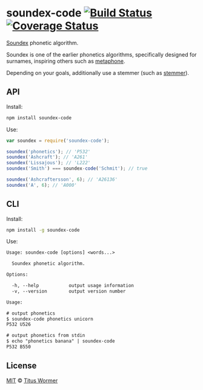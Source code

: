 # soundex-code [![Build Status][travis-badge]][travis] [![Coverage Status][codecov-badge]][codecov]

[Soundex][wiki] phonetic algorithm.

Soundex is one of the earlier phonetics algorithms, specifically
designed for surnames, inspiring others such as [metaphone][].

Depending on your goals, additionally use a stemmer (such as
[stemmer][]).

## API

Install:

```bash
npm install soundex-code
```

Use:

```js
var soundex = require('soundex-code');

soundex('phonetics'); // 'P532'
soundex('Ashcraft'); // 'A261'
soundex('Lissajous'); // 'L222'
soundex('Smith') === soundex-code('Schmit'); // true

soundex('Ashcraftersson', 6); // 'A26136'
soundex('A', 6); // 'A000'
```

## CLI

Install:

```sh
npm install -g soundex-code
```

Use:

```txt
Usage: soundex-code [options] <words...>

  Soundex phonetic algorithm.

Options:

  -h, --help           output usage information
  -v, --version        output version number

Usage:

# output phonetics
$ soundex-code phonetics unicorn
P532 U526

# output phonetics from stdin
$ echo "phonetics banana" | soundex-code
P532 B550
```

## License

[MIT][license] © [Titus Wormer][author]

<!-- Definitions -->

[travis-badge]: https://img.shields.io/travis/wooorm/soundex-code.svg

[travis]: https://travis-ci.org/wooorm/soundex-code

[codecov-badge]: https://img.shields.io/codecov/c/github/wooorm/soundex-code.svg

[codecov]: https://codecov.io/github/wooorm/soundex-code

[license]: LICENSE

[author]: http://wooorm.com

[wiki]: http://en.wikipedia.org/wiki/Soundex

[metaphone]: https://github.com/wooorm/metaphone

[stemmer]: https://github.com/wooorm/stemmer
